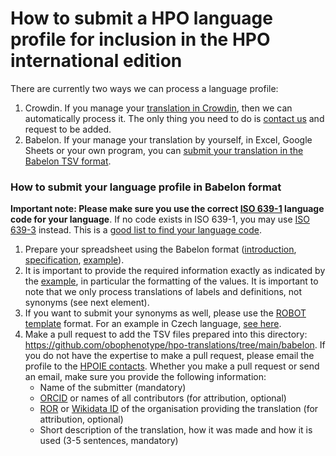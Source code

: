 # How to submit a HPO language profile for inclusion in the HPO international edition

There are currently two ways we can process a language profile:

1. Crowdin. If you manage your [translation in Crowdin](https://crowdin.com/project/hpo-translation), then we can automatically process it. The only thing you need to do is [contact us](contact.md) and request to be added.
2. Babelon. If your manage your translation by yourself, in Excel, Google Sheets or your own program, you can [submit your translation in the Babelon TSV format](#babelon).

<a id="babelon"></a>

### How to submit your language profile in Babelon format

**Important note: Please make sure you use the correct [ISO 639-1](https://en.wikipedia.org/wiki/ISO_639-1) language code for your language**. If no code exists in ISO 639-1, you may use [ISO 639-3](https://en.wikipedia.org/wiki/ISO_639-3) instead. This is a [good list to find your language code](https://www.iana.org/assignments/language-subtag-registry/language-subtag-registry).

1. Prepare your spreadsheet using the Babelon format ([introduction](https://github.com/monarch-initiative/babelon/blob/main/README.md), [specification](https://monarch-initiative.github.io/babelon/), [example](https://github.com/obophenotype/hpo-translations/blob/main/examples/hp-zh.babelon.tsv)).
2. It is important to provide the required information exactly as indicated by the [example](https://github.com/obophenotype/hpo-translations/blob/main/examples/hp-zh.babelon.tsv), in particular the formatting of the values. It is important to note that we only process translations of labels and definitions, not synonyms (see next element).
3. If you want to submit your synonyms as well, please use the [ROBOT template](http://robot.obolibrary.org/template) format. For an example in Czech language, [see here](https://github.com/obophenotype/hpo-translations/blob/main/examples/hp-cs.synonyms.tsv). 
4. Make a pull request to add the TSV files prepared into this directory: https://github.com/obophenotype/hpo-translations/tree/main/babelon. If you do not have the expertise to make a pull request, please email the profile to the [HPOIE contacts](contact.md). Whether you make a pull request or send an email, make sure you provide the following information:
    - Name of the submitter (mandatory)
    - [ORCID](https://orcid.org) or names of all contributors (for attribution, optional)
    - [ROR](https://ror.org) or [Wikidata ID](https://www.wikidata.org/) of the organisation providing the translation (for attribution, optional)
    - Short description of the translation, how it was made and how it is used (3-5 sentences, mandatory)
